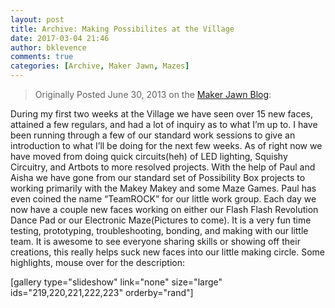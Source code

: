 ```yaml
---
layout: post
title: Archive: Making Possibilites at the Village
date: 2017-03-04 21:46
author: bklevence
comments: true
categories: [Archive, Maker Jawn, Mazes]
---
```

<blockquote>Originally Posted Ju<time class="date published updated" datetime="2013-06-30">ne 30, 2013</time> on the <a href="http://makerjawn.org/blog/2013/06/30/making-possibilites/">Maker Jawn Blog</a>:</blockquote>
During my first two weeks at the Village we have seen over 15 new faces, attained a few regulars, and had a lot of inquiry as to what I’m up to. I have been running through a few of our standard work sessions to give an introduction to what I’ll be doing for the next few weeks. As of right now we have moved from doing quick circuits(heh) of LED lighting, Squishy Circuitry, and Artbots to more resolved projects.
With the help of Paul and Aisha we have gone from our standard set of Possibility Box projects to working primarily with the Makey Makey and some Maze Games. Paul has even coined the name “TeamROCK” for our little work group. Each day we now have a couple new faces working on either our Flash Flash Revolution Dance Pad or our Electronic Maze(Pictures to come). It is a very fun time testing, prototyping, troubleshooting, bonding, and making with our little team. It is awesome to see everyone sharing skills or showing off their creations, this really helps suck new faces into our little making circle.
Some highlights, mouse over for the description:

[gallery type="slideshow" link="none" size="large" ids="219,220,221,222,223" orderby="rand"]
